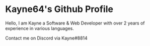 # Kayne64's Github Profile

Hello, I am Kayne a Software & Web Developer with over 2 years of experience in various languages.

Contact me on Discord via Kayne#8814

